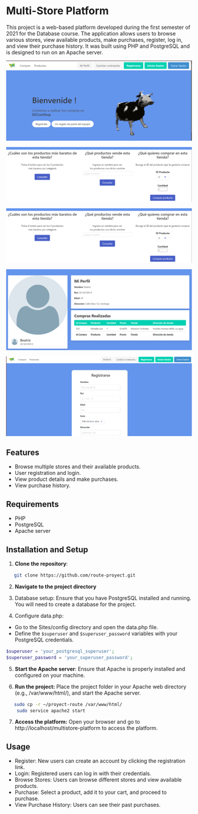 # Multi-Store Platform

This project is a web-based platform developed during the first semester of 2021 for the Database course. The application allows users to browse various stores, view available products, make purchases, register, log in, and view their purchase history. It was built using PHP and PostgreSQL and is designed to run on an Apache server.

![alt text](image.png)

![alt text](image-1.png)

![alt text](image-2.png)

![alt text](image-3.png)

![alt text](image-4.png)

## Features

- Browse multiple stores and their available products.
- User registration and login.
- View product details and make purchases.
- View purchase history.

## Requirements

- PHP
- PostgreSQL
- Apache server

## Installation and Setup

1. **Clone the repository**:

```bash
   git clone https://github.com/route-proyect.git
```

2. **Navigate to the project directory**

3. Database setup: Ensure that you have PostgreSQL installed and running. You will need to create a database for the project.

4. Configure data.php:

- Go to the Sites/config directory and open the data.php file.
- Define the `$superuser` and `$superuser_password` variables with your PostgreSQL credentials.

```php
$superuser = 'your_postgresql_superuser';
$superuser_password = 'your_superuser_password';
```

5. **Start the Apache server**: Ensure that Apache is properly installed and configured on your machine.

6. **Run the project:** Place the project folder in your Apache web directory (e.g., /var/www/html/), and start the Apache server.

```bash
   sudo cp -r ~/proyect-route /var/www/html/
    sudo service apache2 start
```

7. **Access the platform:** Open your browser and go to http://localhost/multistore-platform to access the platform.

## Usage

- Register: New users can create an account by clicking the registration link.
- Login: Registered users can log in with their credentials.
- Browse Stores: Users can browse different stores and view available products.
- Purchase: Select a product, add it to your cart, and proceed to purchase.
- View Purchase History: Users can see their past purchases.
